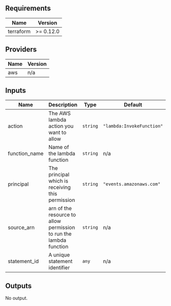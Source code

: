## Requirements

| Name | Version |
|------|---------|
| terraform | >= 0.12.0 |

## Providers

| Name | Version |
|------|---------|
| aws | n/a |

## Inputs

| Name | Description | Type | Default | Required |
|------|-------------|------|---------|:--------:|
| action | The AWS lambda action you want to allow | `string` | `"lambda:InvokeFunction"` | no |
| function\_name | Name of the lambda function | `string` | n/a | yes |
| principal | The principal which is receiving this permission | `string` | `"events.amazonaws.com"` | no |
| source\_arn | arn of the resource to allow permission to run the lambda function | `string` | n/a | yes |
| statement\_id | A unique statement identifier | `any` | n/a | yes |

## Outputs

No output.
